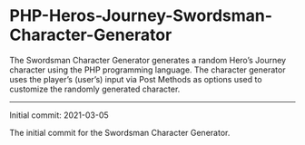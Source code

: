 # PHP-Heros-Journey-Swordsman-Character-Generator
The Swordsman Character Generator generates a random Hero’s Journey character using the PHP programming language. The character generator uses the player’s (user’s) input via Post Methods as options used to customize the randomly generated character.

------------------


Initial commit: 2021-03-05

The initial commit for the Swordsman Character Generator.

